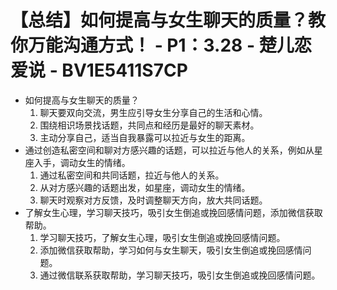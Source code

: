 # 【总结】如何提高与女生聊天的质量？教你万能沟通方式！ - P1：3.28 - 楚儿恋爱说 - BV1E5411S7CP

-   如何提高与女生聊天的质量？
    1.  聊天要双向交流，男生应引导女生分享自己的生活和心情。
    2.  围绕相识场景找话题，共同点和经历是最好的聊天素材。
    3.  主动分享自己，适当自我暴露可以拉近与女生的距离。
-   通过创造私密空间和聊对方感兴趣的话题，可以拉近与他人的关系，例如从星座入手，调动女生的情绪。
    1.  通过私密空间和共同话题，拉近与他人的关系。
    2.  从对方感兴趣的话题出发，如星座，调动女生的情绪。
    3.  聊天时观察对方反馈，及时调整聊天方向，放大共同话题。
-   了解女生心理，学习聊天技巧，吸引女生倒追或挽回感情问题，添加微信获取帮助。
    1.  学习聊天技巧，了解女生心理，吸引女生倒追或挽回感情问题。
    2.  添加微信获取帮助，学习如何与女生聊天，吸引女生倒追或挽回感情问题。
    3.  通过微信联系获取帮助，学习聊天技巧，吸引女生倒追或挽回感情问题。